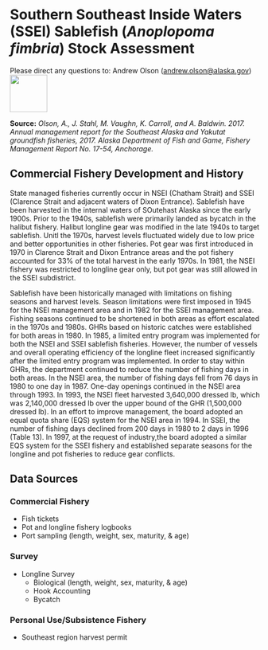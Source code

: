 # Southern Southeast Inside Waters (SSEI) Sablefish (*Anoplopoma fimbria*) Stock Assessment

Please direct any questions to: Andrew Olson (andrew.olson@alaska.gov) <img src="http://acuasi.alaska.edu/sites/default/files/inline-images/fishandgame_small.png" width = "75" height = "75"> 

**Source:** *Olson, A., J. Stahl, M. Vaughn, K. Carroll, and A. Baldwin. 2017. Annual management report for the Southeast Alaska and Yakutat groundfish fisheries, 2017. Alaska Department of Fish and Game, Fishery Management Report No. 17-54, Anchorage.*

## Commercial Fishery Development and History
State managed fisheries currently occur in NSEI (Chatham Strait) and SSEI (Clarence Strait and adjacent waters of Dixon Entrance). Sablefish have been harvested in the internal waters of SOutehast Alaska since the early 1900s. Prior to the 1940s, sablefish were primarily landed as bycatch in the halibut fishery. Halibut longline gear was modified in the late 1940s to target sablefish. Unitl the 1970s, harvest levels fluctuated widely due to low price and better opportunities in other fisheries. Pot gear was first introduced in 1970 in Clarence Strait and Dixon Entrance areas and the pot fishery accounted for 33% of the total harvest in the early 1970s. In 1981, the NSEI fishery was restricted to longline gear only, but pot gear was still allowed in the SSEI subdistrict.

Sablefish have been historically managed with limitations on fishing seasons and harvest levels. Season limitations were first imposed in 1945 for the NSEI management area and in 1982 for the SSEI management area. Fishing seasons continued to be shortened in both areas as effort escalated in the 1970s and 1980s. GHRs based on historic catches were established for both areas in 1980. In 1985, a limited entry program was implemented for both the NSEI and SSEI sablefish fisheries. However, the number of vessels and overall operating efficiency of the longline fleet increased significantly after the limited entry program was implemented. In order to stay within GHRs, the department continued to reduce the number of fishing days in both areas. In the NSEI area, the number of fishing days fell from 76 days in 1980 to one day in 1987. One-day openings continued in the NSEI area through 1993. In 1993, the NSEI fleet harvested 3,640,000 dressed lb, which was 2,140,000 dressed lb over the upper bound of the GHR (1,500,000 dressed lb). In an effort to improve management, the board adopted an equal quota share (EQS) system for the NSEI area in 1994. In SSEI, the number of fishing days declined from 200 days in 1980 to 2 days in 1996 (Table 13). In 1997, at the request of industry,the board adopted a similar EQS system for the SSEI fishery and established separate seasons for the longline and pot fisheries to reduce gear conflicts.

## Data Sources

### Commercial Fishery
* Fish tickets
* Pot and longline fishery logbooks
* Port sampling (length, weight, sex, maturity, & age)

### Survey
* Longline Survey
  + Biological (length, weight, sex, maturity, & age)
  + Hook Accounting
  + Bycatch
  
### Personal Use/Subsistence Fishery
* Southeast region harvest permit
